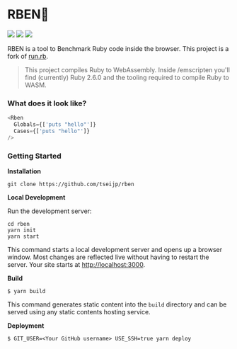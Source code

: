 <p align="center">

# RBEN👺
[![][github-actions-img]][github-actions]
[![][code-quality-img]][code-quality]
[![][license-img]][license]

</p>

RBEN is a tool to Benchmark Ruby code inside the browser.
This project is a fork of [run.rb][runrb].

> This project compiles Ruby to WebAssembly.
> Inside /emscripten you'll find (currently)
> Ruby 2.6.0 and the tooling required to compile Ruby to WASM.

### What does it look like?


```js
<Rben
  Globals={['puts "hello"']}
  Cases={['puts "hello"']}
/>
```

### Getting Started

__Installation__
```shell
git clone https://github.com/tseijp/rben
```

__Local Development__

Run the development server:

```shell
cd rben
yarn init
yarn start
```
This command starts a local development server and opens up a browser window.
Most changes are reflected live without having to restart the server.
Your site starts at [http://localhost:3000](http://localhost:3000).

__Build__

```shell
$ yarn build
```

This command generates static content into the `build` directory
and can be served using any static contents hosting service.

__Deployment__

```shell
$ GIT_USER=<Your GitHub username> USE_SSH=true yarn deploy
```

[runrb]: https://github.com/jasoncharnes/run.rb

[github-actions]: https://github.com/tseijp/rben/actions
[code-quality]: https://www.codefactor.io/repository/github/tseijp/rben
[license]: https://www.npmjs.com/package/use-midi

[github-actions-img]: https://img.shields.io/github/workflow/status/deno-libs/gql/CI?logo=github&style=flat&colorA=000&colorB=000
[code-quality-img]: https://img.shields.io/codefactor/grade/github/tseijp/rben?style=flat&colorA=000&colorB=000
[license-img]: https://img.shields.io/badge/license-MIT-black?style=flat&colorA=000&colorB=000
